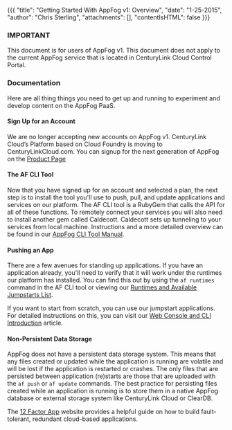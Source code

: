 {{{
  "title": "Getting Started With AppFog v1: Overview",
  "date": "1-25-2015",
  "author": "Chris Sterling",
  "attachments": [],
  "contentIsHTML": false
}}}

### IMPORTANT

This document is for users of AppFog v1. This document does not apply to the current AppFog service that is located in CenturyLink Cloud Control Portal.

### Documentation

<p>Here are all thing things you need to get up and running to experiment and develop content on the AppFog PaaS.</p>
<h4>Sign Up for an Account</h4>
<p>We are no longer accepting new accounts on AppFog v1. CenturyLink Cloud’s Platform based on Cloud Foundry is moving to CenturyLinkCloud.com. You can signup for the next generation of AppFog on the <a href="https://www.ctl.io/appfog">Product Page</a></p>
<h4>The AF CLI Tool</h4>
<p>Now that you have signed up for an account and selected a plan, the next step is to install the tool you'll use to push, pull, and update applications and services on our platform. The AF CLI tool is a RubyGem that calls the API for all of these functions. To remotely connect your services you will also need to install another gem called Caldecott. Caldecott sets up tunneling to your services from local machine. Instructions and a more detailed overview can be found in our <a href="appfog-cli-tool-manual.md">AppFog CLI Tool Manual</a>.</p>
<h4>Pushing an App</h4>
<p>There are a few avenues for standing up applications. If you have an application already, you'll need to verify that it will work under the runtimes our platform has installed. You can find this out by using the <code>af runtimes</code> command in the AF CLI tool or viewing our <a href="runtimes-and-available-jumpstarts-list-26jan2015.md">Runtimes and Available Jumpstarts List</a>.</p>
<p>If you want to start from scratch, you can use our jumpstart applications. For detailed instructions on this, you can visit our <a href="web-console-and-cli-introduction.md">Web Console and CLI Introduction</a> article.</p>
<h4>Non-Persistent Data Storage</h4>
<p>AppFog does not have a persistent data storage system. This means that any files created or updated while the application is running are volatile and will be lost if the application is restarted or crashes. The only files that are persisted between application (re)starts are those that are uploaded with the <code>af push</code> or <code>af update</code> commands. The best practice for persisting files created while an application is running is to store them in a native AppFog database or external storage system like CenturyLink Cloud or ClearDB. </p>
<p>The <a href="http://12factor.net">12 Factor App</a> website provides a helpful guide on how to build fault-tolerant, redundant cloud-based applications.</p>
<p> </p>

